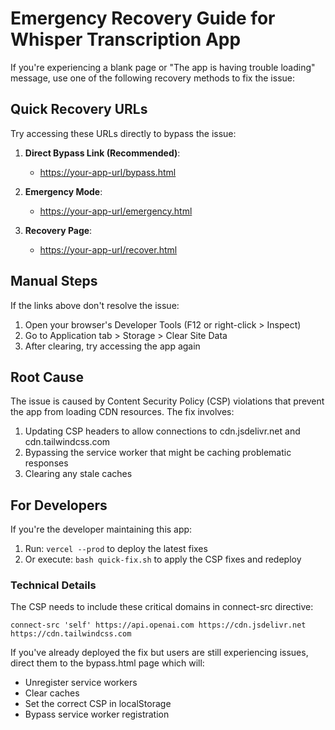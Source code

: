 # Emergency Recovery Guide for Whisper Transcription App

If you're experiencing a blank page or "The app is having trouble loading" message, use one of the following recovery methods to fix the issue:

## Quick Recovery URLs

Try accessing these URLs directly to bypass the issue:

1. **Direct Bypass Link (Recommended)**: 
   - [https://your-app-url/bypass.html](https://your-app-url/bypass.html)

2. **Emergency Mode**: 
   - [https://your-app-url/emergency.html](https://your-app-url/emergency.html)

3. **Recovery Page**:
   - [https://your-app-url/recover.html](https://your-app-url/recover.html)

## Manual Steps

If the links above don't resolve the issue:

1. Open your browser's Developer Tools (F12 or right-click > Inspect)
2. Go to Application tab > Storage > Clear Site Data
3. After clearing, try accessing the app again

## Root Cause

The issue is caused by Content Security Policy (CSP) violations that prevent the app from loading CDN resources. The fix involves:

1. Updating CSP headers to allow connections to cdn.jsdelivr.net and cdn.tailwindcss.com
2. Bypassing the service worker that might be caching problematic responses
3. Clearing any stale caches

## For Developers

If you're the developer maintaining this app:

1. Run: `vercel --prod` to deploy the latest fixes
2. Or execute: `bash quick-fix.sh` to apply the CSP fixes and redeploy

### Technical Details

The CSP needs to include these critical domains in connect-src directive:

```
connect-src 'self' https://api.openai.com https://cdn.jsdelivr.net https://cdn.tailwindcss.com
```

If you've already deployed the fix but users are still experiencing issues, direct them to the bypass.html page which will:
- Unregister service workers
- Clear caches
- Set the correct CSP in localStorage
- Bypass service worker registration 
